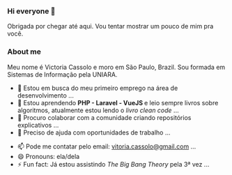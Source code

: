 ### Hi everyone 👋

Obrigada por chegar até aqui. Vou tentar mostrar um pouco de mim pra você.

### About me
Meu nome é Victoria Cassolo e moro em São Paulo, Brazil. Sou formada em Sistemas de Informação pela UNIARA.

<!--
**victoriacassolo/victoriacassolo** is a ✨ _special_ ✨ repository because its `README.md` (this file) appears on your GitHub profile.

Here are some ideas to get you started:
-->

- 🔭 Estou em busca do meu primeiro emprego na área de desenvolvimento ...
- 🌱 Estou aprendendo <strong> PHP - Laravel - VueJS </strong> e leio sempre livros sobre algoritmos, atualmente estou lendo o <em>livro clean code </em> ...
- 👯 Procuro colaborar com a comunidade criando repositórios explicativos ...
- 🤔 Preciso de ajuda com oportunidades de trabalho ...
<!--- 💬 Ask me about ...-->
- 📫 Pode me contatar pelo email: vitoria.cassolo@gmail.com ...
- 😄 Pronouns: ela/dela
- ⚡ Fun fact: Já estou assistindo <em> The Big Bang Theory </em> pela 3ª vez ...
